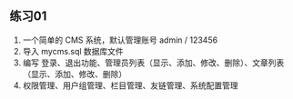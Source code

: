 ## 练习01
1. 一个简单的 CMS 系统，默认管理账号 admin / 123456
2. 导入 mycms.sql 数据库文件
3. 编写 登录、退出功能、管理员列表（显示、添加、修改、删除）、文章列表（显示、添加、修改、删除）
4. 权限管理、用户组管理、栏目管理、友链管理、系统配置管理
